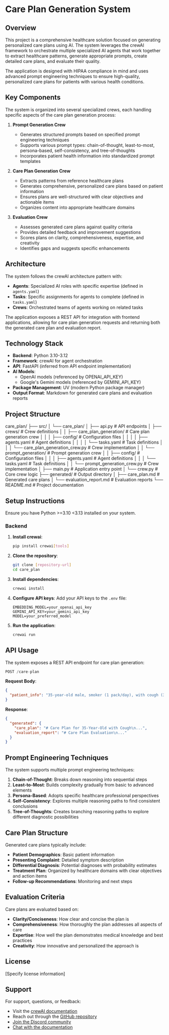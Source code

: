 # Care Plan Generation System

## Overview

This project is a comprehensive healthcare solution focused on generating personalized care plans using AI. The system leverages the crewAI framework to orchestrate multiple specialized AI agents that work together to extract healthcare patterns, generate appropriate prompts, create detailed care plans, and evaluate their quality.

The application is designed with HIPAA compliance in mind and uses advanced prompt engineering techniques to ensure high-quality, personalized care plans for patients with various health conditions.

## Key Components

The system is organized into several specialized crews, each handling specific aspects of the care plan generation process:

1. **Prompt Generation Crew**
   * Generates structured prompts based on specified prompt engineering techniques
   * Supports various prompt types: chain-of-thought, least-to-most, persona-based, self-consistency, and tree-of-thoughts
   * Incorporates patient health information into standardized prompt templates

2. **Care Plan Generation Crew**
   * Extracts patterns from reference healthcare plans
   * Generates comprehensive, personalized care plans based on patient information
   * Ensures plans are well-structured with clear objectives and actionable items
   * Organizes content into appropriate healthcare domains

3. **Evaluation Crew**
   * Assesses generated care plans against quality criteria
   * Provides detailed feedback and improvement suggestions
   * Scores plans on clarity, comprehensiveness, expertise, and creativity
   * Identifies gaps and suggests specific enhancements

## Architecture

The system follows the crewAI architecture pattern with:

* **Agents**: Specialized AI roles with specific expertise (defined in `agents.yaml`)
* **Tasks**: Specific assignments for agents to complete (defined in `tasks.yaml`)
* **Crews**: Orchestrated teams of agents working on related tasks

The application exposes a REST API for integration with frontend applications, allowing for care plan generation requests and returning both the generated care plan and evaluation report.

## Technology Stack

* **Backend**: Python 3.10-3.12
* **Framework**: crewAI for agent orchestration
* **API**: FastAPI (inferred from API endpoint implementation)
* **AI Models**: 
  * OpenAI models (referenced by OPENAI_API_KEY)
  * Google's Gemini models (referenced by GEMINI_API_KEY)
* **Package Management**: UV (modern Python package manager)
* **Output Format**: Markdown for generated care plans and evaluation reports

## Project Structure
care_plan/
├── src/
│ └── care_plan/
│ ├── api.py # API endpoints
│ ├── crews/ # Crew definitions
│ │ ├── care_plan_generation/ # Care plan generation crew
│ │ │ ├── config/ # Configuration files
│ │ │ │ ├── agents.yaml # Agent definitions
│ │ │ │ └── tasks.yaml # Task definitions
│ │ │ └── care_plan_generation_crew.py # Crew implementation
│ │ └── prompt_generation/ # Prompt generation crew
│ │ ├── config/ # Configuration files
│ │ │ ├── agents.yaml # Agent definitions
│ │ │ └── tasks.yaml # Task definitions
│ │ └── prompt_generation_crew.py # Crew implementation
│ ├── main.py # Application entry point
│ └── crew.py # Core crew logic
├── generated/ # Output directory
│ ├── care_plan.md # Generated care plans
│ └── evaluation_report.md # Evaluation reports
└── README.md # Project documentation


## Setup Instructions

Ensure you have Python >=3.10 <3.13 installed on your system. 

### Backend
1. **Install crewai**:
   ```bash
   pip install crewai[tools]
   ```

2. **Clone the repository**:
   ```bash
   git clone [repository-url]
   cd care_plan
   ```

3. **Install dependencies**:
   ```bash
   crewai install
   ```

4. **Configure API keys**:
   Add your API keys to the `.env` file:
   ```
   EMBEDDING_MODEL=your_openai_api_key
   GEMINI_API_KEY=your_gemini_api_key
   MODEL=your_preferred_model
   ```

5. **Run the application**:
   ```bash
   crewai run
   ```

## API Usage

The system exposes a REST API endpoint for care plan generation:

```python
POST /care-plan
```

**Request Body**:
```json
{
  "patient_info": "35-year-old male, smoker (1 pack/day), with cough (3 days duration), dry, hacking, worse at night. Associated symptoms: malaise, mild shortness of breath, nasal congestion."
}
```

**Response**:
```json
{
  "generated": {
    "care_plan": "# Care Plan for 35-Year-Old with Cough\n...",
    "evaluation_report": "# Care Plan Evaluation\n..."
  }
}
```

## Prompt Engineering Techniques

The system supports multiple prompt engineering techniques:

1. **Chain-of-Thought**: Breaks down reasoning into sequential steps
2. **Least-to-Most**: Builds complexity gradually from basic to advanced elements
3. **Persona-Based**: Adopts specific healthcare professional perspectives
4. **Self-Consistency**: Explores multiple reasoning paths to find consistent conclusions
5. **Tree-of-Thoughts**: Creates branching reasoning paths to explore different diagnostic possibilities

## Care Plan Structure

Generated care plans typically include:

* **Patient Demographics**: Basic patient information
* **Presenting Complaint**: Detailed symptom description
* **Differential Diagnosis**: Potential diagnoses with probability estimates
* **Treatment Plan**: Organized by healthcare domains with clear objectives and action items
* **Follow-up Recommendations**: Monitoring and next steps

## Evaluation Criteria

Care plans are evaluated based on:

* **Clarity/Conciseness**: How clear and concise the plan is
* **Comprehensiveness**: How thoroughly the plan addresses all aspects of care
* **Expertise**: How well the plan demonstrates medical knowledge and best practices
* **Creativity**: How innovative and personalized the approach is

## License

[Specify license information]

## Support

For support, questions, or feedback:

- Visit the [crewAI documentation](https://docs.crewai.com)
- Reach out through the [GitHub repository](https://github.com/joaomdmoura/crewai)
- [Join the Discord community](https://discord.com/invite/X4JWnZnxPb)
- [Chat with the documentation](https://chatg.pt/DWjSBZn)